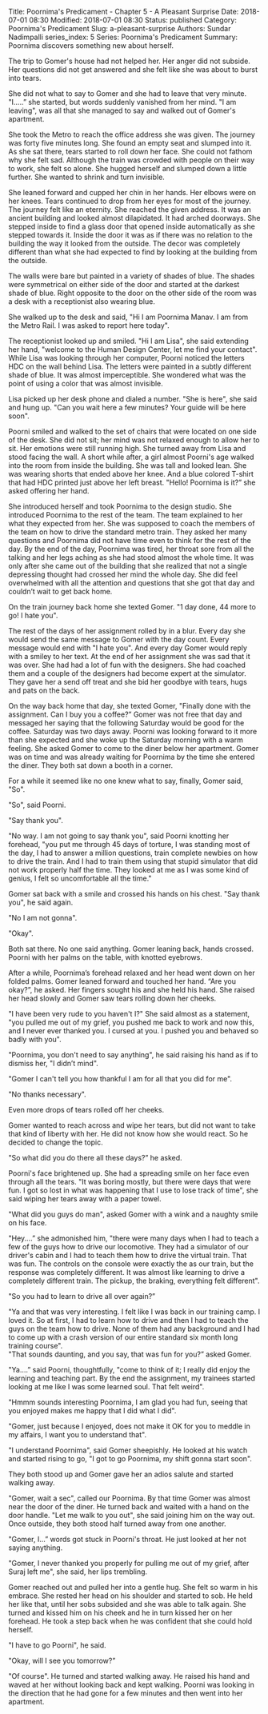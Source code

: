 Title: Poornima's Predicament - Chapter 5 - A Pleasant Surprise
Date: 2018-07-01 08:30
Modified: 2018-07-01 08:30
Status: published
Category: Poornima's Predicament
Slug: a-pleasant-surprise
Authors: Sundar Nadimpalli
series_index: 5
Series: Poornima's Predicament
Summary: Poornima discovers something new about herself.


The trip to Gomer's house had not helped her. Her anger did not subside. Her questions did not get answered and she felt like she was about to burst into tears.  

She did not what to say to Gomer and she had to leave that very minute. "I.....” she started, but words suddenly vanished from her mind. "I am leaving", was all that she managed to say and walked out of Gomer's apartment.  

She took the Metro to reach the office address she was given. The journey was forty five minutes long. She found an empty seat and slumped into it. As she sat there, tears started to roll down her face. She could not fathom why she felt sad. Although the train was crowded with people on their way to work, she felt so alone. She hugged herself and slumped down a little further. She wanted to shrink and turn invisible.  

She leaned forward and cupped her chin in her hands. Her elbows were on her knees. Tears continued to drop from her eyes for most of the journey.  
The journey felt like an eternity. She reached the given address. It was an ancient building and looked almost dilapidated. It had arched doorways. She stepped inside to find a glass door that opened inside automatically as she stepped towards it. Inside the door it was as if there was no relation to the building the way it looked from the outside. The decor was completely different than what she had expected to find by looking at the building from the outside.

The walls were bare but painted in a variety of shades of blue. The shades were symmetrical on either side of the door and started at the darkest shade of blue. Right opposite to the door on the other side of the room was a desk with a receptionist also wearing blue.  

She walked up to the desk and said, "Hi I am Poornima Manav. I am from the Metro Rail. I was asked to report here today".  

The receptionist looked up and smiled. "Hi I am Lisa", she said extending her hand, "welcome to the Human Design Center, let me find your contact". While Lisa was looking through her computer, Poorni noticed the letters HDC on the wall behind Lisa. The letters were painted in a subtly different shade of blue. It was almost imperceptible.  She wondered what was the point of using a color that was almost invisible.  

Lisa picked up her desk phone and dialed a number. "She is here", she said and hung up. "Can you wait here a few minutes? Your guide will be here soon".  

Poorni smiled and walked to the set of chairs that were located on one side of the desk. She did not sit; her mind was not relaxed enough to allow her to sit. Her emotions were still running high. She turned away from Lisa and stood facing the wall. A short while after, a girl almost Poorni's age walked into the room from inside the building. She was tall and looked lean. She was wearing shorts that ended above her knee. And a blue colored T-shirt that had HDC printed just above her left breast. "Hello! Poornima is it?” she asked offering her hand. 

She introduced herself and took Poornima to the design studio. She introduced Poornima to the rest of the team. The team explained to her what they expected from her. She was supposed to coach the members of the team on how to drive the standard metro train. They asked her many questions and Poornima did not have time even to think for the rest of the day. By the end of the day, Poornima was tired, her throat sore from all the talking and her legs aching as she had stood almost the whole time. It was only after she came out of the building that she realized that not a single depressing thought had crossed her mind the whole day. She did feel overwhelmed with all the attention and questions that she got that day and couldn’t wait to get back home.  

On the train journey back home she texted Gomer. "1 day done, 44 more to go! I hate you".  

The rest of the days of her assignment rolled by in a blur. Every day she would send the same message to Gomer with the day count. Every message would end with "I hate you". And every day Gomer would reply with a smiley to her text. At the end of her assignment she was sad that it was over. She had had a lot of fun with the designers. She had coached them and a couple of the designers had become expert at the simulator. They gave her a send off treat and she bid her goodbye with tears, hugs and pats on the back.  

On the way back home that day, she texted Gomer, "Finally done with the assignment. Can I buy you a coffee?” Gomer was not free that day and messaged her saying that the following Saturday would be good for the coffee. Saturday was two days away. Poorni was looking forward to it more than she expected and she woke up the Saturday morning with a warm feeling. She asked Gomer to come to the diner below her apartment. Gomer was on time and was already waiting for Poornima by the time she entered the diner. They both sat down a booth in a corner.  

For a while it seemed like no one knew what to say, finally, Gomer said, "So".  

"So", said Poorni. 

"Say thank you". 

"No way. I am not going to say thank you", said Poorni knotting her forehead, "you put me through 45 days of torture, I was standing most of the day, I had to answer a million questions, train complete newbies on how to drive the train. And I had to train them using that stupid simulator that did not work properly half the time. They looked at me as I was some kind of genius, I felt so uncomfortable all the time."  

Gomer sat back with a smile and crossed his hands on his chest. "Say thank you", he said again.  

"No I am not gonna".  

"Okay".  

Both sat there. No one said anything. Gomer leaning back, hands crossed. Poorni with her palms on the table, with knotted eyebrows.  

After a while, Poornima’s forehead relaxed and her head went down on her folded palms. Gomer leaned forward and touched her hand. “Are you okay?”, he asked. Her fingers sought his and she held his hand. She raised her head slowly and Gomer saw tears rolling down her cheeks. 

"I have been very rude to you haven't I?" She said almost as a statement, "you pulled me out of my grief, you pushed me back to work and now this, and I never ever thanked you. I cursed at you. I pushed you and behaved so badly with you".  

"Poornima, you don't need to say anything", he said raising his hand as if to dismiss her, "I didn’t mind". 

"Gomer I can't tell you how thankful I am for all that you did for me".  

"No thanks necessary". 

Even more drops of tears rolled off her cheeks.  

Gomer wanted to reach across and wipe her tears, but did not want to take that kind of liberty with her. He did not know how she would react. So he decided to change the topic. 

"So what did you do there all these days?” he asked. 

Poorni's face brightened up. She had a spreading smile on her face even through all the tears. "It was boring mostly, but there were days that were fun. I got so lost in what was happening that I use to lose track of time", she said wiping her tears away with a paper towel.  

"What did you guys do man", asked Gomer with a wink and a naughty smile on his face.  

"Hey....” she admonished him, "there were many days when I had to teach a few of the guys how to drive our locomotive. They had a simulator of our driver's cabin and I had to teach them how to drive the virtual train. That was fun. 
The controls on the console were exactly the as our train, but the response was completely different. It was almost like learning to drive a completely different train. The pickup, the braking, everything felt different".  

"So you had to learn to drive all over again?” 

"Ya and that was very interesting. I felt like I was back in our training camp. I loved it. So at first, I had to learn how to drive and then I had to teach the guys on the team how to drive. None of them had any background and I had to come up with a crash version of our entire standard six month long training course".    
"That sounds daunting, and you say, that was fun for you?” asked Gomer.  

"Ya....” said Poorni, thoughtfully, "come to think of it; I really did enjoy the learning and teaching part. By the end the assignment, my trainees started looking at me like I was some learned soul. That felt weird".  

"Hmmm sounds interesting Poornima, I am glad you had fun, seeing that you enjoyed makes me happy that I did what I did".  

"Gomer, just because I enjoyed, does not make it OK for you to meddle in my affairs, I want you to understand that".  

"I understand Poornima", said Gomer sheepishly. He looked at his watch and started rising to go, "I got to go Poornima, my shift gonna start soon".  

They both stood up and Gomer gave her an adios salute and started walking away.  

"Gomer, wait a sec", called our Poornima. By that time Gomer was almost near the door of the diner. He turned back and waited with a hand on the door handle. "Let me walk to you out", she said joining him on the way out. Once outside, they both stood half turned away from one another.  

"Gomer, I...” words got stuck in Poorni's throat. He just looked at her not saying anything.  

"Gomer, I never thanked you properly for pulling me out of my grief, after Suraj left me", she said, her lips trembling. 

Gomer reached out and pulled her into a gentle hug. She felt so warm in his embrace. She rested her head on his shoulder and started to sob. He held her like that, until her sobs subsided and she was able to talk again. She turned and kissed him on his cheek and he in turn kissed her on her forehead. He took a step back when he was confident that she could hold herself. 

"I have to go Poorni", he said.  

"Okay, will I see you tomorrow?” 

"Of course". He turned and started walking away. He raised his hand and waved at her without looking back and kept walking. Poorni was looking in the direction that he had gone for a few minutes and then went into her apartment.  


